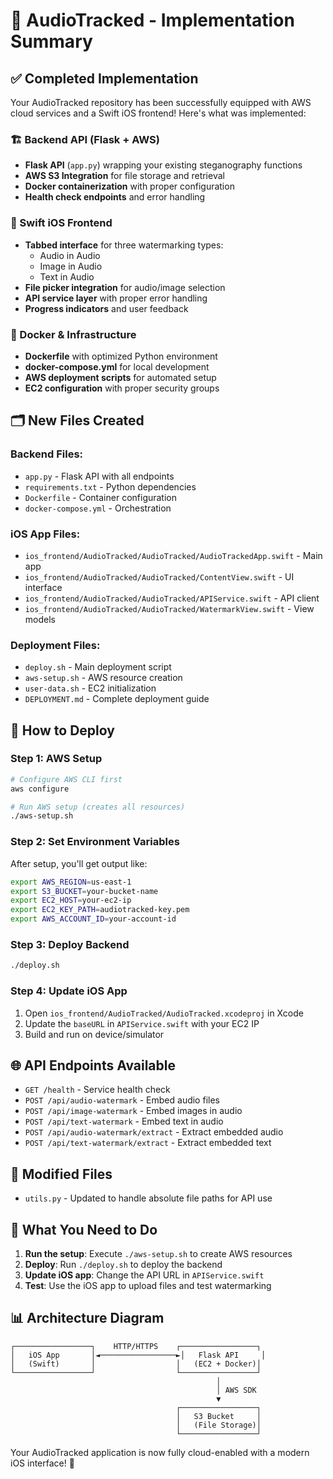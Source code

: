 # 🎵 AudioTracked - Implementation Summary

## ✅ Completed Implementation

Your AudioTracked repository has been successfully equipped with AWS cloud services and a Swift iOS frontend! Here's what was implemented:

### 🏗️ Backend API (Flask + AWS)
- **Flask API** (`app.py`) wrapping your existing steganography functions
- **AWS S3 Integration** for file storage and retrieval
- **Docker containerization** with proper configuration
- **Health check endpoints** and error handling

### 📱 Swift iOS Frontend
- **Tabbed interface** for three watermarking types:
  - Audio in Audio
  - Image in Audio  
  - Text in Audio
- **File picker integration** for audio/image selection
- **API service layer** with proper error handling
- **Progress indicators** and user feedback

### 🐳 Docker & Infrastructure
- **Dockerfile** with optimized Python environment
- **docker-compose.yml** for local development
- **AWS deployment scripts** for automated setup
- **EC2 configuration** with proper security groups

## 🗂️ New Files Created

### Backend Files:
- `app.py` - Flask API with all endpoints
- `requirements.txt` - Python dependencies
- `Dockerfile` - Container configuration
- `docker-compose.yml` - Orchestration

### iOS App Files:
- `ios_frontend/AudioTracked/AudioTracked/AudioTrackedApp.swift` - Main app
- `ios_frontend/AudioTracked/AudioTracked/ContentView.swift` - UI interface
- `ios_frontend/AudioTracked/AudioTracked/APIService.swift` - API client
- `ios_frontend/AudioTracked/AudioTracked/WatermarkView.swift` - View models

### Deployment Files:
- `deploy.sh` - Main deployment script
- `aws-setup.sh` - AWS resource creation
- `user-data.sh` - EC2 initialization
- `DEPLOYMENT.md` - Complete deployment guide

## 🚀 How to Deploy

### Step 1: AWS Setup
```bash
# Configure AWS CLI first
aws configure

# Run AWS setup (creates all resources)
./aws-setup.sh
```

### Step 2: Set Environment Variables
After setup, you'll get output like:
```bash
export AWS_REGION=us-east-1
export S3_BUCKET=your-bucket-name
export EC2_HOST=your-ec2-ip
export EC2_KEY_PATH=audiotracked-key.pem
export AWS_ACCOUNT_ID=your-account-id
```

### Step 3: Deploy Backend
```bash
./deploy.sh
```

### Step 4: Update iOS App
1. Open `ios_frontend/AudioTracked/AudioTracked.xcodeproj` in Xcode
2. Update the `baseURL` in `APIService.swift` with your EC2 IP
3. Build and run on device/simulator

## 🌐 API Endpoints Available

- `GET /health` - Service health check
- `POST /api/audio-watermark` - Embed audio files
- `POST /api/image-watermark` - Embed images in audio
- `POST /api/text-watermark` - Embed text in audio
- `POST /api/audio-watermark/extract` - Extract embedded audio
- `POST /api/text-watermark/extract` - Extract embedded text

## 🔧 Modified Files

- `utils.py` - Updated to handle absolute file paths for API use

## 🎯 What You Need to Do

1. **Run the setup**: Execute `./aws-setup.sh` to create AWS resources
2. **Deploy**: Run `./deploy.sh` to deploy the backend
3. **Update iOS app**: Change the API URL in `APIService.swift`
4. **Test**: Use the iOS app to upload files and test watermarking

## 📊 Architecture Diagram

```
┌─────────────────┐    HTTP/HTTPS    ┌─────────────────┐
│   iOS App       │◄─────────────────►│   Flask API     │
│   (Swift)       │                  │   (EC2 + Docker)│
└─────────────────┘                  └─────────────────┘
                                              │
                                              │ AWS SDK
                                              ▼
                                     ┌─────────────────┐
                                     │   S3 Bucket     │
                                     │   (File Storage)│
                                     └─────────────────┘
```

Your AudioTracked application is now fully cloud-enabled with a modern iOS interface! 🎉

